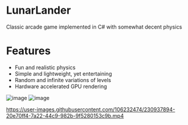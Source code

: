# LunarLander
Classic arcade game implemented in C# with somewhat decent physics

# Features
- Fun and realistic physics
- Simple and lightweight, yet entertaining
- Random and infinite variations of levels
- Hardware accelerated GPU rendering

![image](https://user-images.githubusercontent.com/106232474/230004850-478c6ac4-e636-404a-adbc-89485035d676.png)
![image](https://user-images.githubusercontent.com/106232474/230937398-59198ec6-1f9c-42e9-a271-86ef4ba4f4e6.png)





https://user-images.githubusercontent.com/106232474/230937894-20e70ff4-7a22-44c9-982b-9f5280153c9b.mp4

